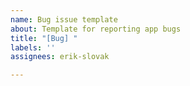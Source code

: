 ```yaml
---
name: Bug issue template
about: Template for reporting app bugs
title: "[Bug] "
labels: ''
assignees: erik-slovak

---
```




